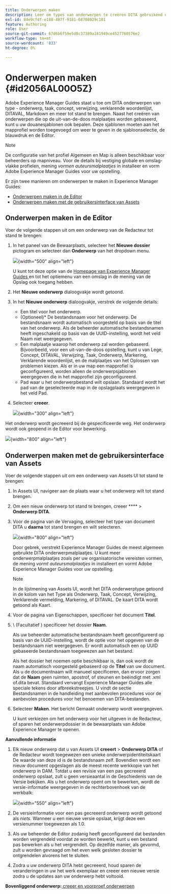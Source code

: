 ```yaml
---
title: Onderwerpen maken
description: Leer om types van onderwerpen te creëren DITA gebruikend douanesjablonen in Adobe Experience Manager Guides.
exl-id: 84e9cfdf-e188-487f-9181-68708029c101
feature: Authoring
role: User
source-git-commit: 67d6b6f59e5d8c37389a181949ce4527760576e2
workflow-type: tm+mt
source-wordcount: '833'
ht-degree: 0%

---
```


# Onderwerpen maken {#id2056AL00O5Z}

Adobe Experience Manager Guides staat u toe om DITA onderwerpen van type - onderwerp, taak, concept, verwijzing, verklarende woordenlijst, DITAVAL, Markdown en meer tot stand te brengen. Naast het creëren van onderwerpen die op de uit-van-de-doos malplaatjes worden gebaseerd, kunt u uw douanesjablonen ook bepalen. Deze sjablonen moeten aan het mapprofiel worden toegevoegd om weer te geven in de sjabloonselectie, de blauwdruk en de Editor.

>[!NOTE]
>
> De configuratie van het profiel Algemeen en Map is alleen beschikbaar voor beheerders op mapniveau. Voor de details bij vestiging globale en omslag-vlakke profielen, mening *vormen auteursmalplaatjes* in installeer en vorm Adobe Experience Manager Guides voor uw opstelling.


Er zijn twee manieren om onderwerpen te maken in Experience Manager Guides:

- [Onderwerpen maken in de Editor](#create-topics-from-the-editor)
- [Onderwerpen maken met de gebruikersinterface van Assets](#create-topics-from-the-assets-ui)

## Onderwerpen maken in de Editor

Voer de volgende stappen uit om een onderwerp van de Redacteur tot stand te brengen:

1. In het paneel van de Bewaarplaats, selecteer het **Nieuwe dossier** pictogram en selecteer dan **Onderwerp** van het dropdown menu.

   ![](create-topic-option.png){width="500" align="left"}

   U kunt tot deze optie van de [ Homepage van Experience Manager Guides ](./intro-home-page.md) en tot het optiemenu van een omslag in de mening van de Opslag ook toegang hebben.

2. Het **Nieuwe onderwerp** dialoogvakje wordt getoond.

3. In het **Nieuwe onderwerp** dialoogvakje, verstrek de volgende details:
   - Een titel voor het onderwerp.
   - \(Optioneel\)* De bestandsnaam voor het onderwerp. De bestandsnaam wordt automatisch voorgesteld op basis van de titel van het onderwerp. Als de beheerder automatische bestandsnamen heeft ingeschakeld op basis van de UUID-instelling, wordt het veld Naam niet weergegeven.
   - Een malplaatje waarop het onderwerp zal worden gebaseerd. Bijvoorbeeld, voor een uit-van-de-doos opstelling, kunt u van Lege, Concept, DITAVAL, Verwijzing, Taak, Onderwerp, Markering, Verklarende woordenlijst, en de malplaatjes van het Oplossen van problemen kiezen. Als er in uw map een mapprofiel is geconfigureerd, worden alleen de onderwerpsjablonen weergegeven die in het mapprofiel zijn geconfigureerd.
   - Pad waar u het onderwerpbestand wilt opslaan. Standaard wordt het pad van de geselecteerde map in de opslagplaats weergegeven in het veld Pad.

4. Selecteer **creeer**.

   ![](images/create-topic-dialog-new.png){width="300" align="left"}

Het onderwerp wordt gecreeerd bij de gespecificeerde weg. Het onderwerp wordt ook geopend in de Editor voor bewerking.

![](images/new-topic-editor.png){width="800" align="left"}

## Onderwerpen maken met de gebruikersinterface van Assets

Voer de volgende stappen uit om een onderwerp van Assets UI tot stand te brengen:

1. In Assets UI, navigeer aan de plaats waar u het onderwerp wilt tot stand brengen.

1. Om een nieuw onderwerp tot stand te brengen, creeer **** \> **Onderwerp DITA**.

1. Voor de pagina van de Vervaging, selecteer het type van document DITA u **daarna** tot stand brengen en wilt selecteren.

   ![](images/create_dita_topic.png){width="800" align="left"}

   Door gebrek, verstrekt Experience Manager Guides de meest algemeen gebruikte DITA onderwerpmalplaatjes. U kunt meer onderwerpmalplaatjes zoals per uw organisatorische vereisten vormen, de mening *vormt auteursmalplaatjes* in installeert en vormt Adobe Experience Manager Guides voor uw opstelling.

   >[!NOTE]
   >
   > In de lijstmening van Assets UI, wordt het DITA onderwerptype getoond in de kolom van het Type als Onderwerp, Taak, Concept, Verwijzing, Verklarende vermelding, Markering, of DITAVAL. De kaart DITA wordt getoond als Kaart.

1. Voor de pagina van Eigenschappen, specificeer het document **Titel**.

1. \ (Facultatief \) specificeer het dossier **Naam**.

   Als uw beheerder automatische bestandsnaam heeft geconfigureerd op basis van de UUID-instelling, wordt de optie voor het opgeven van de bestandsnaam niet weergegeven. Er wordt automatisch een op UUID gebaseerde bestandsnaam toegewezen aan het bestand.

   Als het dossier het noemen optie beschikbaar is, dan ook wordt de naam automatisch voorgesteld gebaseerd op de **Titel** van uw document. Als u de documentnaam wilt manueel specificeren, dan ervoor zorgen dat de **Naam** geen ruimten, apostrof, of steunen en beëindigt met .xml of.dita bevat. Standaard vervangt Experience Manager Guides alle speciale tekens door afbreekstreepjes. U vindt de sectie Bestandsnamen in de handleiding met aanbevolen procedures voor de aanbevolen procedures voor het benoemen van DITA-bestanden.

1. Selecteer **Maken**. Het bericht Gemaakt onderwerp wordt weergegeven.

   U kunt verkiezen om het onderwerp voor het uitgeven in de Redacteur, of sparen het onderwerpdossier in de bewaarplaats van Adobe Experience Manager te openen.

**Aanvullende informatie**

1. Elk nieuw onderwerp dat u van Assets UI **creeert** \> **Onderwerp DITA** of de Redacteur wordt toegewezen een unieke onderwerpidentiteitskaart De waarde van deze id is de bestandsnaam zelf. Bovendien wordt een nieuw document opgeslagen als de meest recente werkkopie van het onderwerp in DAM. Totdat u een revisie van een pas gecreeerd onderwerp opslaat, zult u geen versieaantal in de Geschiedenis van de Versie bekijken. Als u het onderwerp opent om te bewerken, wordt de versie-informatie weergegeven in de rechterbovenhoek van de werkbalk:

   ![](images/topic-version-none_cs.png){width="550" align="left"}

2. De versieinformatie voor een pas gecreeerd onderwerp wordt getoond als *niets*. Wanneer u een nieuwe versie opslaat, krijgt deze een versienummer toegewezen als 1.0.

3. Als uw beheerder de Editor zodanig heeft geconfigureerd dat bestanden worden vergrendeld voordat ze worden bewerkt, kunt u een bestand pas bewerken als u het vergrendelt. Op dezelfde manier, als gevormd, zult u worden gevraagd om het even welk gesloten dossier te ontgrendelen alvorens het te sluiten.

4. Zodra u uw onderwerp DITA hebt gecreeerd, houd sparen de veranderingen in uw het werk exemplaar en creeer een nieuwe versie zodra u de updates aan uw onderwerp hebt voltooid.

**Bovenliggend onderwerp:**[ creeer en voorproef onderwerpen ](create-preview-topics.md)
